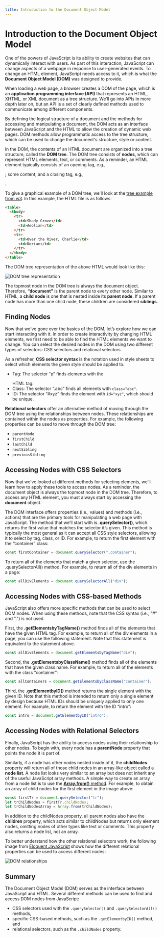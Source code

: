 ```yaml
---
title: Introduction to the Document Object Model
---
```


# Introduction to the Document Object Model

One of the powers of JavaScript is its ability to create websites that can dynamically interact with users. As part of this interaction, JavaScript can change aspects of a webpage in response to user-generated events. To change an HTML element, JavaScript needs access to it, which is what the **Document Object Model (DOM)** was designed to provide. 

When loading a web page, a browser creates a DOM of the page, which is an **application programming interface (API)** that represents an HTML, XHTML, or XML document as a tree structure. We’ll go into APIs in more depth later on, but an API is a set of clearly defined methods used to communicate among different components. 

By defining the logical structure of a document and the methods for accessing and manipulating a document, the DOM acts as an interface between JavaScript and the HTML to allow the creation of dynamic web pages. DOM methods allow programmatic access to the tree structure, which can be used to change the document's structure, style or content.

In the DOM, the contents of an HTML document are organized into a tree structure, called the **DOM tree**. The DOM tree consists of **nodes**, which can represent HTML elements, text, or comments. As a reminder, an HTML element typically consists of an opening tag, e.g., <p>; some content; and a closing tag, e.g., </p>. 

To give a graphical example of a DOM tree, we'll look at the [tree example from w3](https://www.w3.org/TR/DOM-Level-3-Core/introduction.html). In this example, the HTML file is as follows:
```html
<table>
  <tbody> 
    <tr> 
      <td>Shady Grove</td>
      <td>Aeolian</td> 
    </tr> 
    <tr>
      <td>Over the River, Charlie</td>        
      <td>Dorian</td> 
    </tr> 
  </tbody>
</table>
```

The DOM tree representation of the above HTML would look like this:

![DOM tree representation]({{leila-alderman.github.io}}/assets/DOMtable.png)

The topmost node in the DOM tree is always the document object. Therefore, **“document”** is the parent node to every other node. Similar to HTML, a **child node** is one that is nested inside its **parent node**. If a parent node has more than one child node, these children are considered **siblings**.

## Finding Nodes

Now that we’ve gone over the basics of the DOM, let’s explore how we can start interacting with it. In order to create interactivity by changing HTML elements, we first need to be able to find the HTML elements we want to change. You can select the desired nodes in the DOM using two different types of selectors: CSS selectors and relational selectors.

As a refresher, **CSS selector syntax** is the notation used in style sheets to select which elements the given style should be applied to. 

 * Tag: The selector “p” finds elements with the <p></p> HTML tag.
 * Class: The selector “.abc” finds all elements with `class="abc"`.
 * ID: The selector “#xyz” finds the element with `id="xyz"`, which should be unique.

**Relational selectors** offer an alternative method of moving through the DOM tree using the relationships between nodes. These relationships are contained within the nodes as properties. For example, the following properties can be used to move through the DOM tree:

 * `parentNode`
 * `firstChild`
 * `lastChild`
 * `nextSibling`
 * `previousSibling`

## Accessing Nodes with CSS Selectors

Now that we’ve looked at different methods for selecting elements, we’ll learn how to apply these tools to access nodes. As a reminder, the document object is always the topmost node in the DOM tree. Therefore, to access any HTML element, you must always start by accessing the **document** object.

The DOM interface offers properties (i.e., values) and methods (i.e., actions) that are the primary tools for manipulating a web page with JavaScript. The method that we’ll start with is **.querySelector()**, which returns the first value that matches the selector it’s given. This method is typically the most general as it can accept all CSS style selectors, allowing it to select by tag, class, or ID. For example, to return the first element with the “container” class:

```javascript
const firstContainer = document.querySelector(".container");
```


To return all of the elements that match a given selector, use the .querySelectorAll() method. For example, to return all of the div elements in a page:

```javascript
const allDivElements = document.querySelectorAll("div");
```


## Accessing Nodes with CSS-based Methods

JavaScript also offers more specific methods that can be used to select DOM nodes. When using these methods, note that the CSS syntax (i.e., "#" and ".") is not used. 

First, the **.getElementsbyTagName()** method finds all of the elements that have the given HTML tag. For example, to return all of the div elements in a page, you can use the following statement. Note that this statement is equivalent to the statement above.

```javascript
const allDivElements = document.getElementsbyTagName("div");
```


Second, the **.getElementsbyClassName()** method finds all of the elements that have the given class name. For example, to return all of the elements with the class “container”:

```javascript
const allContainers = document.getElementsbyClassName("container"); 
```


Third, the **.getElementbyID()** method returns the single element with the given ID. Note that this method is intended to return only a single element by design because HTML IDs should be uniquely applied to only one element. For example, to return the element with the ID “intro”:

```javascript
const intro = document.getElementbyID("intro");
```


## Accessing Nodes with Relational Selectors

Finally, JavaScript has the ability to access nodes using their relationship to other nodes. To begin with, every node has a **parentNode** property that points the node it is part of. 

Similarly, if a node has other nodes nested inside of it, the **childNodes** property will return all of those child nodes in an array-like object called a **node list**. A node list looks very similar to an array but does not inherit any of the useful JavaScript array methods. A simple way to create an array from a node list is to use the [**Array.from()** method](https://developer.mozilla.org/en-US/docs/Web/JavaScript/Reference/Global_Objects/Array/from). For example, to obtain an array of child nodes for the first <tr> element in the image above:

```javascript
const firstTr = document.querySelector("tr");
let trChildNodes = firstTr.childNodes;
let trChildNodesArray = Array.from(trChildNodes);
```


In addition to the childNodes property, all parent nodes also have the **children** property, which acts similar to childNodes but returns only element nodes, omitting nodes of other types like text or comments. This property also returns a node list, not an array.

To better understand how the other relational selectors work, the following image from [Eloquent JavaScript](http://eloquentjavascript.net/14_dom.html) shows how the different relational properties can be used to access different nodes:

![DOM relationships]({{leila-alderman.github.io}}/assets/DOMrelations.svg)


## Summary

The Document Object Model (DOM) serves as the interface between JavaScript and HTML. Several different methods can be used to find and access DOM nodes from JavaScript: 

 * CSS selectors used with the `.querySelector()` and `.querySelectorAll()` methods,
 * specific CSS-based methods, such as the `.getElementbyID()` method, and
 * relational selectors, such as the `.childNodes` property. 